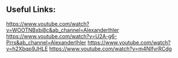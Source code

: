## Useful Links:

https://www.youtube.com/watch?v=WOOTNBxbi8c&ab_channel=AlexanderIhler
https://www.youtube.com/watch?v=U2A-g6-Prrs&ab_channel=AlexanderIhler
https://www.youtube.com/watch?v=h2Xbqp9JHLE
https://www.youtube.com/watch?v=m4NlfvrRCdg

